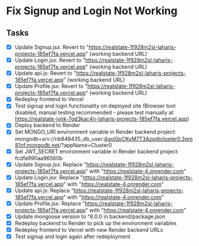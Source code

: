 # Fix Signup and Login Not Working

## Tasks
- [x] Update Signup.jsx: Revert to "https://realstate-1f928m2sl-laharis-projects-185ef7fa.vercel.app" (working backend URL)
- [x] Update Login.jsx: Revert to "https://realstate-1f928m2sl-laharis-projects-185ef7fa.vercel.app" (working backend URL)
- [x] Update api.js: Revert to "https://realstate-1f928m2sl-laharis-projects-185ef7fa.vercel.app" (working backend URL)
- [x] Update Profile.jsx: Revert to "https://realstate-1f928m2sl-laharis-projects-185ef7fa.vercel.app" (working backend URL)
- [x] Redeploy frontend to Vercel
- [x] Test signup and login functionality on deployed site (Browser tool disabled, manual testing recommended - please test manually at https://realstate-jynk-7gd3kac4n-laharis-projects-185ef7fa.vercel.app)
- [x] Deploy backend to Render
- [x] Set MONGO_URI environment variable in Render backend project: mongodb+srv://nb848435_db_user:4goI0pCKvM7T3Azp@cluster0.3gm81nf.mongodb.net/?appName=Cluster0
- [x] Set JWT_SECRET environment variable in Render backend project: fcdfa990aa96560b
- [x] Update Signup.jsx: Replace "https://realstate-1f928m2sl-laharis-projects-185ef7fa.vercel.app" with "https://realstate-4.onrender.com"
- [x] Update Login.jsx: Replace "https://realstate-1f928m2sl-laharis-projects-185ef7fa.vercel.app" with "https://realstate-4.onrender.com"
- [x] Update api.js: Replace "https://realstate-1f928m2sl-laharis-projects-185ef7fa.vercel.app" with "https://realstate-4.onrender.com"
- [x] Update Profile.jsx: Replace "https://realstate-1f928m2sl-laharis-projects-185ef7fa.vercel.app" with "https://realstate-4.onrender.com"
- [x] Update mongoose version to ^8.0.0 in backend/package.json
- [x] Redeploy backend to Render to pick up the environment variables
- [x] Redeploy frontend to Vercel with new Render backend URLs
- [x] Test signup and login again after redeployment
